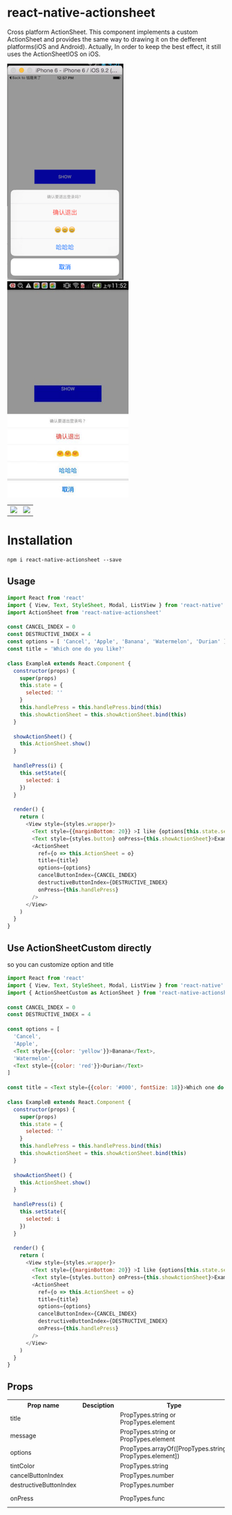 # react-native-actionsheet
Cross platform ActionSheet. This component implements a custom ActionSheet  and provides the same way to drawing it on the defferent platforms(iOS and Android). Actually, In order to keep the best effect, it still uses the ActionSheetIOS on iOS.

<img height="500" src="./doc/ios.png"> <img height="500" src="./doc/android.png">

<table>
  <tbody>
    <tr>
      <td align="center" valign="top">
        <img width="210" src="./doc/ios-custom.png">
      </td>
      <td align="center" valign="top">
        <img width="210" src="./doc/ios-native.png">
      </td>
    </tr>
  </tbody>
</table>

# Installation

```
npm i react-native-actionsheet --save
```

## Usage

```javascript
import React from 'react'
import { View, Text, StyleSheet, Modal, ListView } from 'react-native'
import ActionSheet from 'react-native-actionsheet'

const CANCEL_INDEX = 0
const DESTRUCTIVE_INDEX = 4
const options = [ 'Cancel', 'Apple', 'Banana', 'Watermelon', 'Durian' ]
const title = 'Which one do you like?'

class ExampleA extends React.Component {
  constructor(props) {
    super(props)
    this.state = {
      selected: ''
    }
    this.handlePress = this.handlePress.bind(this)
    this.showActionSheet = this.showActionSheet.bind(this)
  }

  showActionSheet() {
    this.ActionSheet.show()
  }

  handlePress(i) {
    this.setState({
      selected: i
    })
  }

  render() {
    return (
      <View style={styles.wrapper}>
        <Text style={{marginBottom: 20}} >I like {options[this.state.selected]}</Text>
        <Text style={styles.button} onPress={this.showActionSheet}>Example A</Text>
        <ActionSheet
          ref={o => this.ActionSheet = o}
          title={title}
          options={options}
          cancelButtonIndex={CANCEL_INDEX}
          destructiveButtonIndex={DESTRUCTIVE_INDEX}
          onPress={this.handlePress}
        />
      </View>
    )
  }
}
```


## Use ActionSheetCustom directly

so you can customize option and title

```javascript
import React from 'react'
import { View, Text, StyleSheet, Modal, ListView } from 'react-native'
import { ActionSheetCustom as ActionSheet } from 'react-native-actionsheet'

const CANCEL_INDEX = 0
const DESTRUCTIVE_INDEX = 4

const options = [ 
  'Cancel', 
  'Apple', 
  <Text style={{color: 'yellow'}}>Banana</Text>,
  'Watermelon', 
  <Text style={{color: 'red'}}>Durian</Text>
]

const title = <Text style={{color: '#000', fontSize: 18}}>Which one do you like?</Text>

class ExampleB extends React.Component {
  constructor(props) {
    super(props)
    this.state = {
      selected: ''
    }
    this.handlePress = this.handlePress.bind(this)
    this.showActionSheet = this.showActionSheet.bind(this)
  }

  showActionSheet() {
    this.ActionSheet.show()
  }

  handlePress(i) {
    this.setState({
      selected: i
    })
  }

  render() {
    return (
      <View style={styles.wrapper}>
        <Text style={{marginBottom: 20}} >I like {options[this.state.selected]}</Text>
        <Text style={styles.button} onPress={this.showActionSheet}>Example B</Text>
        <ActionSheet
          ref={o => this.ActionSheet = o}
          title={title}
          options={options}
          cancelButtonIndex={CANCEL_INDEX}
          destructiveButtonIndex={DESTRUCTIVE_INDEX}
          onPress={this.handlePress}
        />
      </View>
    )
  }
}
```

## Props

<table>
    <tr>
        <th>Prop name</th>
        <th>Desciption</th>
        <th>Type</th>
        <th>Default</th>
    </tr>
    <tr>
        <td>title</td>
        <td></td>
        <td>PropTypes.string or PropTypes.element</td>
        <td></td>
    </tr>
    <tr>
        <td>message</td>
        <td></td>
        <td>PropTypes.string or PropTypes.element</td>
        <td></td>
    </tr>
    <tr>
        <td>options</td>
        <td></td>
        <td>PropTypes.arrayOf([PropTypes.string, PropTypes.element])</td>
        <td></td>
    </tr>
    <tr>
        <td>tintColor</td>
        <td></td>
        <td>PropTypes.string</td>
        <td></td>
    </tr>
    <tr>
        <td>cancelButtonIndex</td>
        <td></td>
        <td>PropTypes.number</td>
        <td></td>
    </tr>
    <tr>
        <td>destructiveButtonIndex</td>
        <td></td>
        <td>PropTypes.number</td>
        <td></td>
    </tr>
    <tr>
        <td>onPress</td>
        <td></td>
        <td>PropTypes.func</td>
        <td>(index) => {}</td>
    </tr>
</table>
